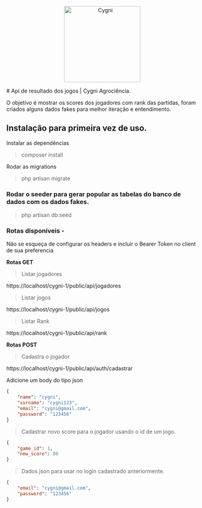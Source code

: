 <p style="text-align: center">
    <img src="https://lojahub.com.br/favicon.p" width="200" height="200" alt="Cygni">
</p>
# Api de resultado dos jogos | Cygni Agrociência.

O objetivo é mostrar os scores dos jogadores com rank das partidas, foram criados alguns dados fakes para melhor iteração e entendimento.

## Instalação para primeira vez de uso.

Instalar as dependências

> composer install

Rodar as migrations

> php artisan migrate

### Rodar o seeder para gerar popular as tabelas do banco de dados com os dados fakes.

> php artisan db:seed

### Rotas disponíveis -

Não se esqueça de configurar os headers e incluir o Bearer Token no client de sua preferencia

**Rotas GET**

> Listar jogadores

https://localhost/cygni-1/public/api/jogadores

> Listar jogos

https://localhost/cygni-1/public/api/jogos

> Listar Rank

https://localhost/cygni-1/public/api/rank

**Rotas POST**

> Cadastra o jogador

https://localhost/cygni-1/public/api/auth/cadastrar

Adicione um body do tipo json

```json
{
    "name": "cygni",
    "surname": "cygni123",
    "email": "cygni@gmail.com",
    "password": "123456"
}
```

> Cadastrar novo score para o jogador usando o id de um jogo.

```json
{
    "game_id": 1,
    "new_score": 80
}
```

> Dados json para usar no login cadastrado anteriormente.

```json
{
    "email": "cygni@gmail.com",
    "password": "123456"
}
```
